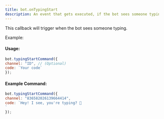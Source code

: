 ```yaml
---
title: bot.onTypingStart
description: An event that gets executed, if the bot sees someone typing in a text channel. To let the bot listen to the event, add one bot.onTypingStart() callback inside your main file.
---
```


This callback will trigger when the bot sees someone typing.

Example:

#### Usage:

```javascript
bot.typingStartCommand({
channel: "ID", // (Optional)
code: `Your code`
});
```

#### Example Command:

```javascript
bot.typingStartCommand({
channel: "836582026139664414",
code: `Hey! I see, you're typing? 👀
`
});
```

